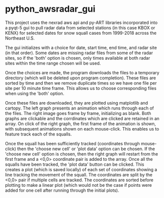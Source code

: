 # python_awsradar_gui
This project uses the nexrad aws api and py-ART libraries incorporated into a pyqt-5 gui to pull radar data from selected stations (in this case KBOX or KENX) for selected dates for snow squall cases from 1999-2018 across the Northeast U.S. 

The gui initializes with a choice for date, start time, end time, and radar site (in that order). Some dates are missing radar files from some of the radar sites, so if the 'both' option is chosen, only times available at both radar sites within the time range chosen will be used.

Once the choices are made, the program downloads the files to a temporary directory (which will be deleted upon program completion). These files are sorted by time and then we remove duplicate times so we have one file per site per 10 minute time frame. This allows us to choose corresponding files when using the 'both' option.

Once these files are downloaded, they are plotted using matplotlib and cartopy. The left graph presents an animation which runs through each of the files. The right image goes frame by frame, initializing as blank. Both graphs are clickable and the corrdinates which are clicked are retained in an array. On click of the right graph, the first frame of the animation is shown, with subsequent animations shown on each mouse-click. This enables us to feature track each of the squalls. 

Once the squall has been sufficiently tracked (coordinates through mouse-click) then the 'choose new cell' or 'plot data' option can be chosen. If the 'choose new cell' option is chosen, then the right graph will restart from the first frame and a <0,0> coordinate pair is added to the array. Once all the squalls have been tracked, the 'plot data' button can be clicked. This creates a plot (which is saved locally) of each set of coordinates showing a line tracking the movement of the squall. The coordinates are split by the <0,0> pair if multiple cells are tracked. The coordinates are sorted before plotting to make a linear plot (which would not be the case if points were added for one cell after running through the initial plots). 
